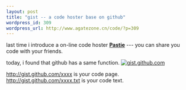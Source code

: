 ```yaml
--- 
layout: post
title: "gist -- a code hoster base on github"
wordpress_id: 309
wordpress_url: http://www.agatezone.cn/code/?p=309
---
```

last time i introduce a on-line code hoster <strong><a href="http://pastie.org">Pastie</a></strong> ---  you can share you code with your friends.

today, i found that github has a same function.
<a href="http://gist.github.com/"><img src="http://gist.github.com/images/modules/header/logo_gist.png" alt="gist.github.com" /></a>

http://gist.github.com/xxxx is your code page.
http://gist.github.com/xxxx.txt is your code text.
